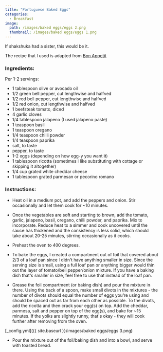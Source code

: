 ```yaml
---
title: "Portuguese Baked Eggs"
categories:
  - Breakfast
image:
  path: /images/baked eggs/eggs 2.png
  thumbnail: /images/baked eggs/eggs 1.png
---
```


If shakshuka had a sister, this would be it. 

The recipe that I used is adapted from [Bon Appetit](https://www.bonappetit.com/recipe/portuguese-baked-eggs)

### Ingredients:

Per 1-2 servings:

* 1 tablespoon olive or avocado oil
* 1/2 green bell pepper, cut lengthwise and halfved
* 1/2 red bell pepper, cut lengthwise and halfved
* 1/2 red onion, cut lengthwise and halfved
* 1 beefsteak tomato, diced
* 4 garlic cloves
* 1/4 tablespoon jalapeno (I used jalapeno paste)
* 1 teaspoon basil
* 1 teaspoon oregano
* 1/4 teaspoon chilli powder
* 1/4 teaspoon paprika
* salt, to taste
* pepper, to taste
* 1-2 eggs (depending on how egg-y you want it)
* 1 tablespoon ricotta (sometimes I like substituting with cottage or skipping it altogether)
* 1/4 cup grated white cheddar cheese
* 1 tablespoon grated parmesan or pecorino romano 


### Instructions:

* Heat oil in a medium pot, and add the peppers and onion. Stir occasionally and let them cook for ~10 minutes.

* Once the vegetables are soft and starting to brown, add the tomato, garlic, jalapeno, basil, oregano, chilli powder, and paprika. Mix to incorporate. Reduce heat to a simmer and cook uncovered until the sauce has thickened and the consistency is less solid, which should take about 20-25 minutes, stirring occasionally as it cooks.

* Preheat the oven to 400 degrees.

* To bake the eggs, I created a compartment out of foil that covered about 2/3 of a loaf pan since I didn't have anything smaller in size. Since the serving size is small, using a full loaf pan or anything bigger would thin out the layer of tomato/bell pepper/onion mixture. If you have a baking dish that's smaller in size, feel free to use that instead of the loaf pan.

* Grease the foil compartment (or baking dish) and pour the mixture in there. Using the back of a spoon, make small divots in the mixtures - the number of divots should equal the number of eggs you're using and should be spaced out as far from each other as possible. To the divots, add the ricotta and then crack your egg(s) on top. Add the cheddar, parmesa, salt and pepper on top of the egg(s), and bake for ~15 minutes. If the yolks are slightly runny, that's okay - they will cook further after removing from the oven.

[_config.yml]({{ site.baseurl }}/images/baked eggs/eggs 3.png)

* Pour the mixture out of the foil/baking dish and into a bowl, and serve with toasted bread.

